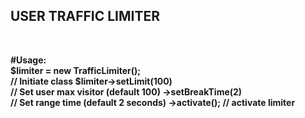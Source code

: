 <h2>USER TRAFFIC LIMITER</h2><br>

<b>#Usage:<b> <br>
$limiter = new TrafficLimiter(); <br> // Initiate class
$limiter->setLimit(100)<br> // Set user max visitor (default 100)
        ->setBreakTime(2) <br> // Set range time (default 2 seconds)
        ->activate(); // activate limiter
